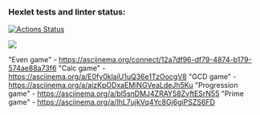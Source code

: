### Hexlet tests and linter status:
[![Actions Status](https://github.com/Rasta341/java-project-lvl1/workflows/hexlet-check/badge.svg)](https://github.com/Rasta341/java-project-lvl1/actions)

<a href="https://codeclimate.com/github/codeclimate/codeclimate/maintainability"><img src="https://api.codeclimate.com/v1/badges/a99a88d28ad37a79dbf6/maintainability" /></a>

"Even game" - https://asciinema.org/connect/12a7df96-df79-4874-b179-574ae88a73f6
"Calc game" - https://asciinema.org/a/E0fy0klaiU1uQ36e1TzOocgV8
"GCD game" - https://asciinema.org/a/aizKpODxaEMiNGVeaLdeJh5Ku
"Progression game" - https://asciinema.org/a/bl5snDMJ4ZRAY58ZvftESrN55
"Prime game" - https://asciinema.org/a/IhL7ujkVq4Yc8Gj6giPSZS6FD

